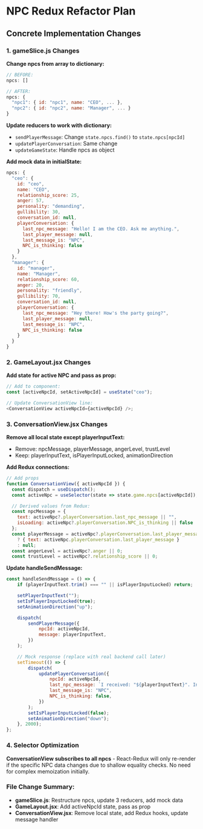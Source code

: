 # NPC Redux Refactor Plan

## Concrete Implementation Changes

### 1. gameSlice.js Changes

**Change npcs from array to dictionary:**

```js
// BEFORE:
npcs: []

// AFTER:
npcs: {
  "npc1": { id: "npc1", name: "CEO", ... },
  "npc2": { id: "npc2", name: "Manager", ... }
}
```

**Update reducers to work with dictionary:**

- `sendPlayerMessage`: Change `state.npcs.find()` to `state.npcs[npcId]`
- `updatePlayerConversation`: Same change
- `updateGameState`: Handle npcs as object

**Add mock data in initialState:**

```js
npcs: {
  "ceo": {
    id: "ceo",
    name: "CEO",
    relationship_score: 25,
    anger: 57,
    personality: "demanding",
    gullibility: 30,
    conversation_id: null,
    playerConversation: {
      last_npc_message: "Hello! I am the CEO. Ask me anything.",
      last_player_message: null,
      last_message_is: "NPC",
      NPC_is_thinking: false
    }
  },
  "manager": {
    id: "manager",
    name: "Manager",
    relationship_score: 60,
    anger: 20,
    personality: "friendly",
    gullibility: 70,
    conversation_id: null,
    playerConversation: {
      last_npc_message: "Hey there! How's the party going?",
      last_player_message: null,
      last_message_is: "NPC",
      NPC_is_thinking: false
    }
  }
}
```

### 2. GameLayout.jsx Changes

**Add state for active NPC and pass as prop:**

```js
// Add to component:
const [activeNpcId, setActiveNpcId] = useState("ceo");

// Update ConversationView line:
<ConversationView activeNpcId={activeNpcId} />;
```

### 3. ConversationView.jsx Changes

**Remove all local state except playerInputText:**

- Remove: npcMessage, playerMessage, angerLevel, trustLevel
- Keep: playerInputText, isPlayerInputLocked, animationDirection

**Add Redux connections:**

```js
// Add props
function ConversationView({ activeNpcId }) {
  const dispatch = useDispatch();
  const activeNpc = useSelector(state => state.game.npcs[activeNpcId]);

  // Derived values from Redux:
  const npcMessage = {
    text: activeNpc?.playerConversation.last_npc_message || "",
    isLoading: activeNpc?.playerConversation.NPC_is_thinking || false
  };
  const playerMessage = activeNpc?.playerConversation.last_player_message
    ? { text: activeNpc.playerConversation.last_player_message }
    : null;
  const angerLevel = activeNpc?.anger || 0;
  const trustLevel = activeNpc?.relationship_score || 0;
```

**Update handleSendMessage:**

```js
const handleSendMessage = () => {
	if (playerInputText.trim() === "" || isPlayerInputLocked) return;

	setPlayerInputText("");
	setIsPlayerInputLocked(true);
	setAnimationDirection("up");

	dispatch(
		sendPlayerMessage({
			npcId: activeNpcId,
			message: playerInputText,
		})
	);

	// Mock response (replace with real backend call later)
	setTimeout(() => {
		dispatch(
			updatePlayerConversation({
				npcId: activeNpcId,
				last_npc_message: `I received: "${playerInputText}". Interesting!`,
				last_message_is: "NPC",
				NPC_is_thinking: false,
			})
		);
		setIsPlayerInputLocked(false);
		setAnimationDirection("down");
	}, 2000);
};
```

### 4. Selector Optimization

**ConversationView subscribes to all npcs** - React-Redux will only re-render if the specific NPC data changes due to shallow equality checks. No need for complex memoization initially.

### File Change Summary:

- **gameSlice.js**: Restructure npcs, update 3 reducers, add mock data
- **GameLayout.jsx**: Add activeNpcId state, pass as prop
- **ConversationView.jsx**: Remove local state, add Redux hooks, update message handler
